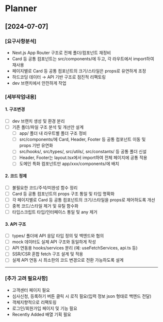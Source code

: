 # Planner

## [2024-07-07]

### [요구사항분석]

- Next.js App Router 구조로 전체 폴더/컴포넌트 재정비
- Card 등 공통 컴포넌트는 src/components/에 두고, 각 라우트에서 import하여 재사용
- 페이지별로 Card 등 공통 컴포넌트의 크기/스타일은 props로 유연하게 조정
- 하드코딩 데이터 → API 기반 구조로 점진적 리팩토링
- dev 브랜치에서 안전하게 작업

### [세부작업내용]

#### 1. 구조변경

- [ ] dev 브랜치 생성 및 환경 분리
- [ ] 기존 폴더/파일 구조 분석 및 개선안 설계
  - [ ] app/ 폴더 내 라우트별 폴더 구조 정비
  - [ ] src/components/에 Card, Header, Footer 등 공통 컴포넌트 이동 및 props 기반 유연화
  - [ ] src/hooks/, src/types/, src/utils/, src/constants/ 등 공통 폴더 신설
  - [ ] Header, Footer는 layout.tsx에서 import하여 전체 페이지에 공통 적용
  - [ ] 도메인 특화 컴포넌트만 app/xxx/components/에 배치

#### 2. 코드 정제

- [ ] 불필요한 코드/주석/미완성 함수 정리
- [ ] Card 등 공통 컴포넌트의 props 구조 통일 및 타입 명확화
- [ ] 각 페이지별로 Card 등 공통 컴포넌트의 크기/스타일을 props로 제어하도록 개선
- [ ] 중복 코드/스타일 제거 및 유틸 함수화
- [ ] 타입스크립트 타입/인터페이스 통일 및 any 제거

#### 3. API 구조

- [ ] types/ 폴더에 API 응답 타입 정의 및 백엔드와 협의
- [ ] mock 데이터도 실제 API 구조와 동일하게 작성
- [ ] API 연동용 hooks/services 분리 (예: useFetchServices, api.ts 등)
- [ ] SSR/CSR 혼합 fetch 구조 설계 및 적용
- [ ] 실제 API 연동 시 최소한의 코드 변경으로 전환 가능하도록 설계

---

### [추가 고려 필요사항]

- 고객센터 페이지 필요
- 심사신청, 등록하기 버튼 클릭 시 로직 필요(입력 정보 json 형태로 백엔드 전달)
- 객체지향적으로 리팩토링
- 로그인/회원가입 페이지 및 기능 필요
- Recently Added 배열 기획 필요
